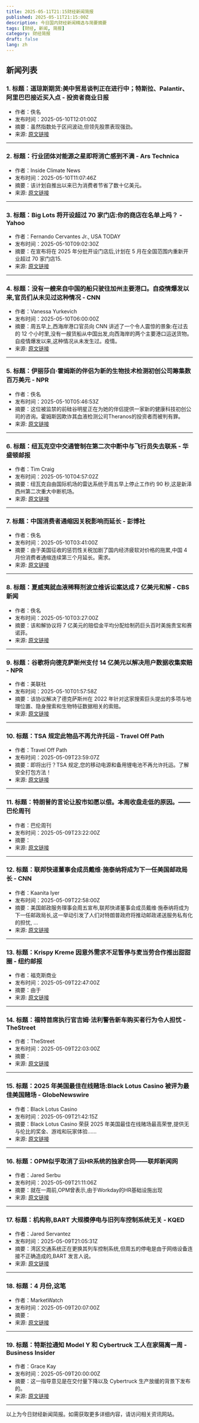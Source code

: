 ```yaml
---
title: 2025-05-11T21:15财经新闻简报
published: 2025-05-11T21:15:00Z
description: 今日国内财经新闻精选与简要摘要
tags: [财经, 新闻, 简报]
category: 财经简报
draft: false
lang: zh
---
```


## 新闻列表

### 1. 标题：道琼斯期货:美中贸易谈判正在进行中；特斯拉、Palantir、阿里巴巴接近买入点 - 投资者商业日报
- 作者：佚名
- 发布时间：2025-05-10T12:01:00Z
- 摘要：虽然指数处于区间波动,但领先股票表现强劲。
- 来源: [原文链接](https://www.investors.com/market-trend/stock-market-today/dow-jones-futures-us-china-trade-talks-tesla-palantir-alibaba-buy-points/)

---

### 2. 标题：行业团体对能源之星即将消亡感到不满 - Ars Technica
- 作者：Inside Climate News
- 发布时间：2025-05-10T11:07:46Z
- 摘要：该计划自推出以来已为消费者节省了数十亿美元。
- 来源: [原文链接](https://insideclimatenews.org/news/08052025/energy-star-program-could-be-eliminated-by-trump-administration/)

---

### 3. 标题：Big Lots 将开设超过 70 家门店:你的商店在名单上吗？ - Yahoo
- 作者：Fernando Cervantes Jr., USA TODAY
- 发布时间：2025-05-10T09:02:30Z
- 摘要：在宣布将在 2025 年分批开设门店后,计划在 5 月在全国范围内重新开业超过 70 家门店15.
- 来源: [原文链接](https://www.usatoday.com/story/money/2025/05/10/big-lots-store-reopening/83522721007/)

---

### 4. 标题：没有一艘来自中国的船只驶往加州主要港口。自疫情爆发以来,官员们从未见过这种情况 - CNN
- 作者：Vanessa Yurkevich
- 发布时间：2025-05-10T06:00:00Z
- 摘要：周五早上,西海岸港口官员向 CNN 讲述了一个令人震惊的景象:在过去的 12 个小时里,没有一艘货船从中国出发,向西海岸的两个主要港口运送货物。自疫情爆发以来,这种情况从未发生过。疫情。
- 来源: [原文链接](https://www.cnn.com/2025/05/10/business/zero-ships-china-trade-ports-pandemic)

---

### 5. 标题：伊丽莎白·霍姆斯的伴侣为新的生物技术检测初创公司筹集数百万美元 - NPR
- 作者：佚名
- 发布时间：2025-05-10T05:46:53Z
- 摘要：这位被监禁的前硅谷明星正在为她的伴侣提供一家新的健康科技初创公司的咨询。霍姆斯因欺诈其血液检测公司Theranos的投资者而被判有罪。
- 来源: [原文链接](https://www.npr.org/2025/05/10/nx-s1-5393950/elizabeth-holmes-theranos-billy-evans-blood-testing)

---

### 6. 标题：纽瓦克空中交通管制在第二次中断中与飞行员失去联系 - 华盛顿邮报
- 作者：Tim Craig
- 发布时间：2025-05-10T04:57:02Z
- 摘要：纽瓦克自由国际机场的雷达系统于周五早上停止工作约 90 秒,这是新泽西州第二次重大中断机场。
- 来源: [原文链接](https://www.washingtonpost.com/nation/2025/05/09/newark-airport-radar-outage/)

---

### 7. 标题：中国消费者通缩因关税影响而延长 - 彭博社
- 作者：佚名
- 发布时间：2025-05-10T03:41:00Z
- 摘要：由于美国征收的惩罚性关税加剧了国内经济疲软对价格的拖累,中国 4 月份消费者通缩连续第三个月延长。需求。
- 来源: [原文链接](https://www.bloomberg.com/news/articles/2025-05-10/china-s-consumer-deflation-extends-in-april-as-tariffs-take-toll)

---

### 8. 标题：夏威夷就血液稀释剂波立维诉讼案达成 7 亿美元和解 - CBS 新闻
- 作者：佚名
- 发布时间：2025-05-10T03:27:00Z
- 摘要：该和解协议将 7 亿美元的赔偿金平均分配给制药巨头百时美施贵宝和赛诺菲。
- 来源: [原文链接](https://www.cbsnews.com/news/hawaii-secures-700-million-dollar-settlement-lawsuit-blood-thinner-plavix/)

---

### 9. 标题：谷歌将向德克萨斯州支付 14 亿美元以解决用户数据收集索赔 - NPR
- 作者：美联社
- 发布时间：2025-05-10T01:57:58Z
- 摘要：该协议解决了德克萨斯州在 2022 年针对这家搜索巨头提出的多项与地理位置、隐身搜索和生物特征数据相关的索赔。
- 来源: [原文链接](https://www.npr.org/2025/05/09/g-s1-65656/google-texas-settlement-user-data-collection)

---

### 10. 标题：TSA 规定此物品不再允许托运 - Travel Off Path
- 作者：Travel Off Path
- 发布时间：2025-05-09T23:59:07Z
- 摘要：即将出行？TSA 规定,您的移动电源和备用锂电池不再允许托运。了解安全打包方法！
- 来源: [原文链接](https://www.traveloffpath.com/tsa-says-this-item-is-no-longer-permitted-in-your-checked-bag/)

---

### 11. 标题：特朗普的言论让股市如愿以偿。本周收盘走低的原因。——巴伦周刊
- 作者：巴伦周刊
- 发布时间：2025-05-09T23:22:00Z
- 摘要：
- 来源: [原文链接](https://www.barrons.com/articles/stock-market-trump-finishing-lower-trade-6b2bf757)

---

### 12. 标题：联邦快递董事会成员戴维·施泰纳将成为下一任美国邮政局长 - CNN
- 作者：Kaanita Iyer
- 发布时间：2025-05-09T22:58:00Z
- 摘要：美国邮政服务理事会周五宣布,联邦快递董事会成员戴维·施泰纳将成为下一任邮政局长,这一举动引发了人们对特朗普政府将推动邮政递送服务私有化的担忧, …
- 来源: [原文链接](https://www.cnn.com/2025/05/09/politics/usps-postmaster-general-david-steiner)

---

### 13. 标题：Krispy Kreme 因意外需求不足暂停与麦当劳合作推出甜甜圈 - 纽约邮报
- 作者：福克斯商业
- 发布时间：2025-05-09T22:47:00Z
- 摘要：由于
- 来源: [原文链接](https://nypost.com/2025/05/09/business/krispy-kreme-pauses-nationwide-doughnut-rollout-with-mcdonalds/)

---

### 14. 标题：福特首席执行官吉姆·法利警告新车购买者行为令人担忧 - TheStreet
- 作者：TheStreet
- 发布时间：2025-05-09T22:03:00Z
- 摘要：
- 来源: [原文链接](https://www.thestreet.com/automotive/ford-ceo-jim-farley-flags-concerning-behavior-from-new-car-buyers)

---

### 15. 标题：2025 年美国最佳在线赌场:Black Lotus Casino 被评为最佳美国赌场 - GlobeNewswire
- 作者：Black Lotus Casino
- 发布时间：2025-05-09T21:42:15Z
- 摘要：Black Lotus Casino 荣获 2025 年美国最佳在线赌场最高荣誉,提供无与伦比的奖金、游戏和玩家体验......
- 来源: [原文链接](https://www.globenewswire.com/news-release/2025/05/09/3078574/0/en/Best-Online-Casinos-USA-2025-Black-Lotus-Casino-Picked-as-Best-US-Casino.html)

---

### 16. 标题：OPM似乎取消了云HR系统的独家合同——联邦新闻网
- 作者：Jared Serbu
- 发布时间：2025-05-09T21:11:06Z
- 摘要：就在一周前,OPM曾表示,由于Workday的HR基础设施出现
- 来源: [原文链接](https://federalnewsnetwork.com/contracting/2025/05/opm-appears-to-cancel-sole-source-award-for-cloud-hr-system/)

---

### 17. 标题：机构称,BART 大规模停电与旧列车控制系统无关 - KQED
- 作者：Jared Servantez
- 发布时间：2025-05-09T21:05:31Z
- 摘要：湾区交通系统正在更换其列车控制系统,但周五的停电是由于网络设备连接不正确造成的,BART 发言人说。
- 来源: [原文链接](https://www.kqed.org/news/12039472)

---

### 18. 标题：4 月份,这笔
- 作者：MarketWatch
- 发布时间：2025-05-09T20:07:00Z
- 摘要：
- 来源: [原文链接](https://www.marketwatch.com/story/heres-how-close-an-obscure-bet-on-bonds-came-to-crashing-the-29-trillion-treasury-market-fed-official-says-d69a0e7c)

---

### 19. 标题：特斯拉通知 Model Y 和 Cybertruck 工人在家隔离一周 - Business Insider
- 作者：Grace Kay
- 发布时间：2025-05-09T20:00:00Z
- 摘要：这一指导意见是在交付量下降以及 Cybertruck 生产放缓的背景下发布的。
- 来源: [原文链接](https://www.businessinsider.com/tesla-model-y-cybertruck-workers-stay-home-memorial-day-2025-5)

---


以上为今日财经新闻简报。如需获取更多详细内容，请访问相关资讯网站。